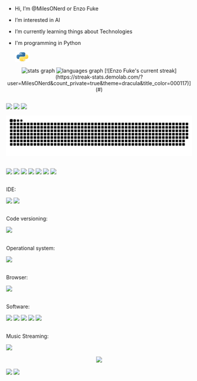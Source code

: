 - Hi, I’m @MilesONerd or Enzo Fuke 
- I’m interested in AI
- I’m currently learning things about Technologies
- I'm programming in Python

  
  <img align="center" alt="Enzo-Python" height="30" width="40" src="https://raw.githubusercontent.com/devicons/devicon/master/icons/python/python-original.svg">


<div align="center">
    <img src="https://github-readme-stats.vercel.app/api?username=MilesONerd&hide_title=false&hide_rank=false&show_icons=true&include_all_commits=true&count_private=true&disable_animations=false&theme=dracula&locale=en&hide_border=false&order=1" height="150" alt="stats graph"  />
  <img src="https://github-readme-stats.vercel.app/api/top-langs?username=MilesONerd&locale=en&hide_title=false&layout=compact&card_width=320&langs_count=5&theme=dracula&hide_border=false&order=2" height="150" alt="languages graph"  />
  [![Enzo Fuke's current streak](https://streak-stats.demolab.com/?user=MilesONerd&count_private=true&theme=dracula&title_color=000117)](#)
</div>

##

<div>
  <img src="http://ForTheBadge.com/images/badges/built-by-developers.svg" target="blank">
  <img src="http://ForTheBadge.com/images/badges/built-with-science.svg" target="blank">
  <img src="http://ForTheBadge.com/images/badges/made-with-python.svg" target="blank">
</div>



![Snake animation](https://raw.githubusercontent.com/MilesONerd/MilesONerd/output/github-contribution-grid-snake-dark.svg)

##
<div>
    <a href="https://dev.to/milesonerd" target="_blank"><img src="https://img.shields.io/badge/dev.to-0A0A0A?style=for-the-badge&logo=devdotto&logoColor=white" target="blank"></a>
  <a href="https://facebook.com/enzocfuke" target="_blank"><img src="https://img.shields.io/badge/Facebook-1877F2?style=for-the-badge&logo=facebook&logoColor=white" target="blank"></a>
  <a href="https://instagram.com/enzo_fuke_" target="_blank"><img src="https://img.shields.io/badge/Instagram-E4405F?style=for-the-badge&logo=instagram&logoColor=white" target="blank"></a>
  <a href="https://github.com/MilesONerd" target="_blank"><img src="https://img.shields.io/badge/GitHub-100000?style=for-the-badge&logo=github&logoColor=white" target="blank"></a>
  <a href="https://kaggle.com/milesonerd" target="_blank"><img src="https://img.shields.io/badge/Kaggle-20BEFF?style=for-the-badge&logo=Kaggle&logoColor=white" target="blank"></a>
  <a href="https://milesonerd.medium.com" target="_blank"><img src="https://img.shields.io/badge/Medium-12100E?style=for-the-badge&logo=medium&logoColor=white" target="blank"></a>
  <a href="https://x.com/enzo_fuke_" target="_blank"><img src="https://img.shields.io/badge/Twitter-1DA1F2?style=for-the-badge&logo=twitter&logoColor=white" target="blank"></a>
</div>

##

IDE:

<div>
  <img src="https://img.shields.io/badge/Visual_Studio_Code-0078D4?style=for-the-badge&logo=visual%20studio%20code&logoColor=white" target="blank">
  <img src="https://img.shields.io/badge/Colab-F9AB00?style=for-the-badge&logo=googlecolab&color=525252" target="blank">
</div>

##

Code versioning:

<img src="https://img.shields.io/badge/GIT-E44C30?style=for-the-badge&logo=git&logoColor=white" target="blank">

##

Operational system:

<img src="https://img.shields.io/badge/Windows-0078D6?style=for-the-badge&logo=windows&logoColor=white" target="blank">

##

Browser:

<img src="https://img.shields.io/badge/Google_chrome-4285F4?style=for-the-badge&logo=Google-chrome&logoColor=white" target="blank">

##

Software:
<div>
  <img src="https://img.shields.io/badge/Microsoft_Office-D83B01?style=for-the-badge&logo=microsoft-office&logoColor=white" target="blank">
  <img src="https://img.shields.io/badge/Microsoft_Excel-217346?style=for-the-badge&logo=microsoft-excel&logoColor=white" target="blank">
  <img src="https://img.shields.io/badge/Microsoft_Word-2B579A?style=for-the-badge&logo=microsoft-word&logoColor=white" target="blank">
  <img src="https://img.shields.io/badge/Microsoft_PowerPoint-B7472A?style=for-the-badge&logo=microsoft-powerpoint&logoColor=white" target="blank">
  <img src="https://img.shields.io/badge/Google%20Sheets-34A853?style=for-the-badge&logo=google-sheets&logoColor=white" target="blank">
</div>

##

Music Streaming:

<div>
  <img src="https://img.shields.io/badge/Spotify-1ED760?&style=for-the-badge&logo=spotify&logoColor=white" target="blank">    

<p align="center">
     <img src="https://capsule-render.vercel.app/api?type=waving&color=gradient&height=100&section=footer"/>
</p>
  <img src="https://img.shields.io/badge/YouTube_Music-FF0000?style=for-the-badge&logo=youtube-music&logoColor=white" target="blank">
  <img src="https://img.shields.io/badge/Deezer-FEAA2D?style=for-the-badge&logo=deezer&logoColor=white" target="blank">
</div>
